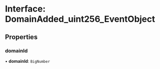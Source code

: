 # Interface: DomainAdded\_uint256\_EventObject

## Properties

### domainId

• **domainId**: `BigNumber`
